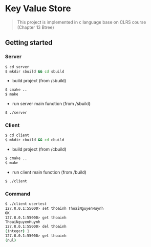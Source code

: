 # Key Value Store

> This project is implemented in c language base on CLRS course (Chapter 13 Btree)

## Getting started

### Server

```sh
$ cd server
$ mkdir sbuild && cd sbuild
```

* build project (from /sbuild)

```sh
$ cmake ..
$ make
```

* run server main function (from /sbuild)

```sh
$ ./server
```

### Client

```sh
$ cd client
$ mkdir cbuild && cd cbuild
```

* build project (from /cbuild)

```sh
$ cmake ..
$ make
```

* run client main function (from /build)

```sh
$ ./client
```


### Command


```sh
$ ./client usertest
127.0.0.1:55000> set thoainh ThoaiNguyenHuynh
OK 
127.0.0.1:55000> get thoainh
ThoaiNguyenHuynh
127.0.0.1:55000> del thoainh
(integer) 1
127.0.0.1:55000> get thoainh
(nul)
```
